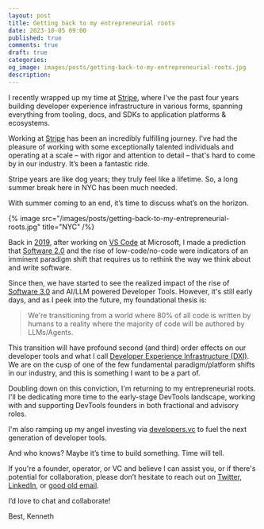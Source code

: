 ```yaml
---
layout: post
title: Getting back to my entrepreneurial roots
date: 2023-10-05 09:00
published: true
comments: true
draft: true
categories:
og_image: images/posts/getting-back-to-my-entrepreneurial-roots.jpg
description: 
---
```


I recently wrapped up my time at [Stripe](https://stripe.com/), where I've the past four years building developer experience infrastructure in various forms, spanning everything from tooling, docs, and SDKs to application platforms & ecosystems.

Working at [Stripe](https://stripe.com/) has been an incredibly fulfilling journey. I've had the pleasure of working with some exceptionally talented individuals and operating at a scale – with rigor and attention to detail – that's hard to come by in our industry. It’s been a fantastic ride.

Stripe years are like dog years; they truly feel like a lifetime. So, a long summer break here in NYC has been much needed.

With summer coming to an end, it’s time to discuss what’s on the horizon.

{% image src="/images/posts/getting-back-to-my-entrepreneurial-roots.jpg" title="NYC" /%}

Back in [2019](https://kenneth.io/post/joining-stripe), after working on [VS Code](https://code.visualstudio.com/) at Microsoft, I made a prediction that [Software 2.0](https://karpathy.medium.com/software-2-0-a64152b37c35) and the rise of low-code/no-code were indicators of an imminent paradigm shift that requires us to rethink the way we think about and write software. 

Since then, we have started to see the realized impact of the rise of [Software 3.0](https://medium.com/@itamar_f/software-3-0-the-era-of-intelligent-software-development-acd3cafe6cd7) and AI/LLM powered Developer Tools. However, it's still early days, and as I peek into the future, my foundational thesis is:

> We're transitioning from a world where 80% of all code is written by humans to a reality where the majority of code will be authored by LLMs/Agents. 

This transition will have profound second (and third) order effects on our developer tools and what I call [Developer Experience Infrastructure (DXI)](https://kenneth.io/post/developer-experience-infrastructure-dxi). We are on the cusp of one of the few fundamental paradigm/platform shifts in our industry, and this is something I want to be a part of.

Doubling down on this conviction, I'm returning to my entrepreneurial roots. I'll be dedicating more time to the early-stage DevTools landscape, working with and supporting DevTools founders in both fractional and advisory roles.

I'm also ramping up my angel investing via [developers.vc](https://developers.vc/) to fuel the next generation of developer tools.

And who knows? Maybe it’s time to build something. Time will tell.

If you're a founder, operator, or VC and believe I can assist you, or if there's potential for collaboration, please don’t hesitate to reach out on [Twitter](https://twitter.com/auchenberg), [LinkedIn](https://www.linkedin.com/in/auchenberg/), or [good old email](mailto:kenneth@auchenberg.dk).


I’d love to chat and collaborate!

Best,
Kenneth